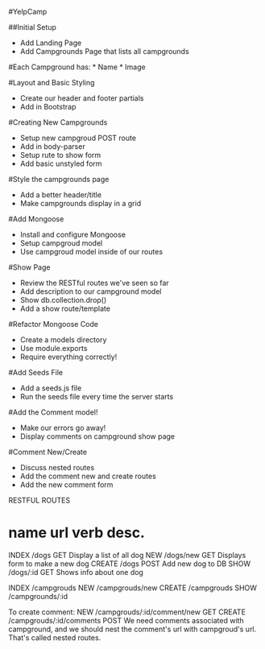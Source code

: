 #YelpCamp

##Initial Setup
* Add Landing Page
* Add Campgrounds Page that lists all campgrounds

#Each Campground has:
    * Name
    * Image
    
#Layout and Basic Styling
* Create our header and footer partials
* Add in Bootstrap

#Creating New Campgrounds
* Setup new campgroud POST route
* Add in body-parser
* Setup rute to show form
* Add basic unstyled form

#Style the campgrounds page
* Add a better header/title
* Make campgrounds display in a grid

#Add Mongoose
* Install and configure Mongoose
* Setup campgroud model
* Use campgroud model inside of our routes

#Show Page
* Review the RESTful routes we've seen so far
* Add description to our campground model
* Show db.collection.drop()
* Add a show route/template

#Refactor Mongoose Code
* Create a models directory
* Use module.exports
* Require everything correctly!

#Add Seeds File
* Add a seeds.js file
* Run the seeds file every time the server starts

#Add the Comment model!
* Make our errors go away!
* Display comments on campground show page

#Comment New/Create
* Discuss nested routes
* Add the comment new and create routes
* Add the new comment form



RESTFUL ROUTES

name      url      verb    desc.
===============================================
INDEX   /dogs      GET   Display a list of all dog
NEW     /dogs/new  GET   Displays form to make a new dog
CREATE  /dogs      POST  Add new dog to DB
SHOW    /dogs/:id  GET   Shows info about one dog

INDEX  /campgrouds
NEW    /campgrouds/new
CREATE /campgrouds
SHOW   /campgrounds/:id

To create comment:
NEW    /campgrouds/:id/comment/new    GET
CREATE /campgrouds/:id/comments        POST
We need comments associated with campground, and we should nest the comment's url
with campgroud's url. That's called nested routes.